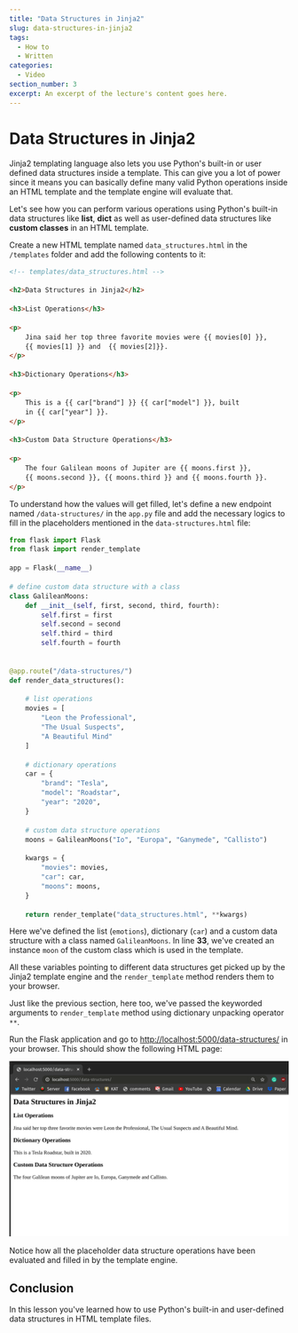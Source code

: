 ```yaml
---
title: "Data Structures in Jinja2"
slug: data-structures-in-jinja2
tags:
  - How to
  - Written
categories:
  - Video
section_number: 3
excerpt: An excerpt of the lecture's content goes here.
---
```


# Data Structures in Jinja2

Jinja2 templating language also lets you use Python's built-in or user defined data structures inside a template. This can give you a lot of power since it means you can basically define many valid Python operations inside an HTML template and the template engine will evaluate that.

Let's see how you can perform various operations using Python's built-in data structures like **list**, **dict** as well as user-defined data structures like **custom classes** in an HTML template.

Create a new HTML template named `data_structures.html` in the `/templates` folder and add the following contents to it:

<!-- Lines to highlight: 8, 9, 15, 16, 22, 23 -->

```html
<!-- templates/data_structures.html -->

<h2>Data Structures in Jinja2</h2>

<h3>List Operations</h3>

<p>
    Jina said her top three favorite movies were {{ movies[0] }},
    {{ movies[1] }} and  {{ movies[2]}}.
</p>

<h3>Dictionary Operations</h3>

<p>
    This is a {{ car["brand"] }} {{ car["model"] }}, built
    in {{ car["year"] }}.
</p>

<h3>Custom Data Structure Operations</h3>

<p>
    The four Galilean moons of Jupiter are {{ moons.first }},
    {{ moons.second }}, {{ moons.third }} and {{ moons.fourth }}.
</p>
```

<!-- Here, in the above HTML file, the highlighted line show operations concerning a *list*, *dict* and a *custom class* respectively. -->

To understand how the values will get filled, let's define a new endpoint named `/data-structures/` in the `app.py` file and add the necessary logics to fill in the placeholders mentioned in the `data-structures.html` file:

<!-- Lines to highlight: 34 -->

```python
from flask import Flask
from flask import render_template

app = Flask(__name__)

# define custom data structure with a class
class GalileanMoons:
    def __init__(self, first, second, third, fourth):
        self.first = first
        self.second = second
        self.third = third
        self.fourth = fourth


@app.route("/data-structures/")
def render_data_structures():

    # list operations
    movies = [
        "Leon the Professional",
        "The Usual Suspects",
        "A Beautiful Mind"
    ]

    # dictionary operations
    car = {
        "brand": "Tesla",
        "model": "Roadstar",
        "year": "2020",
    }

    # custom data structure operations
    moons = GalileanMoons("Io", "Europa", "Ganymede", "Callisto")

    kwargs = {
        "movies": movies,
        "car": car,
        "moons": moons,
    }

    return render_template("data_structures.html", **kwargs)
```

Here we've defined the list (`emotions`), dictionary (`car`) and a custom data structure with a class named `GalileanMoons`. In line **33**, we've created an instance `moon` of the custom class which is used in the template.

All these variables pointing to different data structures get picked up by the Jinja2 template engine and the `render_template` method renders them to your browser.

Just like the previous section, here too, we've passed the keyworded arguments to `render_template` method using dictionary unpacking operator `**`.

Run the Flask application and go to [http://localhost:5000/data-structures/](http://localhost:5000/data-structures/) in your browser. This should show the following HTML page:

![data-structure-evaluation](./assets/data_structure_evaluation.png)

Notice how all the placeholder data structure operations have been evaluated and filled in by the template engine.

## Conclusion

In this lesson you've learned how to use Python's built-in and user-defined data structures in HTML template files.
